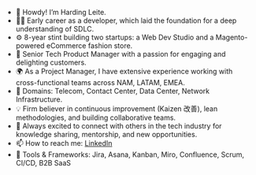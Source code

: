 - 👋 Howdy! I’m Harding Leite.
- 👨‍💻 Early career as a developer, which laid the foundation for a deep understanding of SDLC.
- ⚙️ 8-year stint building two startups: a Web Dev Studio and a Magento-powered eCommerce fashion store.
- 🚀 Senior Tech Product Manager with a passion for engaging and delighting customers.
- 🌍 As a Project Manager, I have extensive experience working with cross-functional teams across NAM, LATAM, EMEA.
- 🌱 Domains: Telecom, Contact Center, Data Center, Network Infrastructure.
- 💡 Firm believer in continuous improvement (Kaizen 改善), lean methodologies, and building collaborative teams.
- 🎯 Always excited to connect with others in the tech industry for knowledge sharing, mentorship, and new opportunities.
- 📫 How to reach me: [LinkedIn](https://www.linkedin.com/in/hardingleite)
- 🔧 Tools & Frameworks: Jira, Asana, Kanban, Miro, Confluence, Scrum, CI/CD, B2B SaaS
